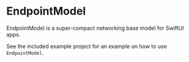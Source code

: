 # EndpointModel

EndpointModel is a super-compact networking base model for SwiftUI apps.

See the included example project for an example on how to use `EndpointModel`.
